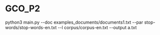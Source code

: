 # GCO_P2

python3 main.py --doc examples_documents/documents1.txt --par stop-words/stop-words-en.txt --l corpus/corpus-en.txt --output a.txt